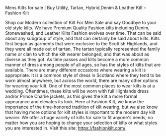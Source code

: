 	
Mens Kilts for sale | Buy Utility, Tartan, Hybrid,Denim & Leather Kilt – Fashion Kilt

Shop our Modern collection of  Kilt For Men Sale and say Goodbye to your old style kilts. We have Premium Quality Fashion kilts including Denim, Stonewashed, and Leather Kilts
Fashion evolves over time. That can be said about any subgroup of style, and that can certainly be said about kilts. Kilts first began as garments that were exclusive to the Scottish Highlands, and they were all made out of tartan. The tartan typically represented the family name or clan to which the kilt wearer belonged, and that was about as diverse as they got. As time passes and kilts become a more common manner of dress among people of all ages, so has the styles of kilts that are available.
There are many different occasions where wearing a kilt is appropriate. It is a common style of dress in Scotland where they tend to be worn almost anywhere, but across the world, there are many other options for wearing your kilt. One of the most common places to wear kilts is at a wedding. Oftentimes, these kilts will be worn with full Highlands dress and/or Prince Charlie jackets, as this gives the kilt a more formal appearance and elevates its look.
Here at Fashion Kilt, we know the importance of the time-honored tradition of kilt wearing, but we also know that having more options for kilt styles is important to the modern day kilt wearer. We offer a huge variety of kilts for sale to fit anyone's needs, no matter how you are hoping to change your selection of  kilts or what styles you are interested in.
Visit this site: https://fashionkilt.com/
